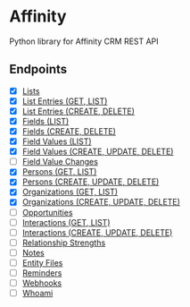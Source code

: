 # Affinity
Python library for Affinity CRM REST API

## Endpoints
- [x] [Lists](https://api-docs.affinity.co/#lists)
- [x] [List Entries (GET, LIST)](https://api-docs.affinity.co/#list-entries)
- [x] [List Entries (CREATE, DELETE)](https://api-docs.affinity.co/#list-entries)
- [x] [Fields (LIST)](https://api-docs.affinity.co/#fields)
- [x] [Fields (CREATE, DELETE)](https://api-docs.affinity.co/#fields)
- [x] [Field Values (LIST)](https://api-docs.affinity.co/#field-values)
- [x] [Field Values (CREATE, UPDATE, DELETE)](https://api-docs.affinity.co/#field-values)
- [ ] [Field Value Changes](https://api-docs.affinity.co/#field-value-changes)
- [x] [Persons (GET, LIST)](https://api-docs.affinity.co/#persons)
- [x] [Persons (CREATE, UPDATE, DELETE)](https://api-docs.affinity.co/#persons)
- [x] [Organizations (GET, LIST)](https://api-docs.affinity.co/#organizations) 
- [x] [Organizations (CREATE, UPDATE, DELETE)](https://api-docs.affinity.co/#organizations) 
- [ ] [Opportunities](https://api-docs.affinity.co/#opportunities)
- [ ] [Interactions (GET, LIST)](https://api-docs.affinity.co/#interactions) 
- [ ] [Interactions (CREATE, UPDATE, DELETE)](https://api-docs.affinity.co/#interactions) 
- [ ] [Relationship Strengths](https://api-docs.affinity.co/#relationship-strengths)
- [ ] [Notes](https://api-docs.affinity.co/#notes)
- [ ] [Entity Files](https://api-docs.affinity.co/#entity-files)
- [ ] [Reminders](https://api-docs.affinity.co/#reminders)
- [ ] [Webhooks](https://api-docs.affinity.co/#webhooks)
- [ ] [Whoami](https://api-docs.affinity.co/#whoami)
